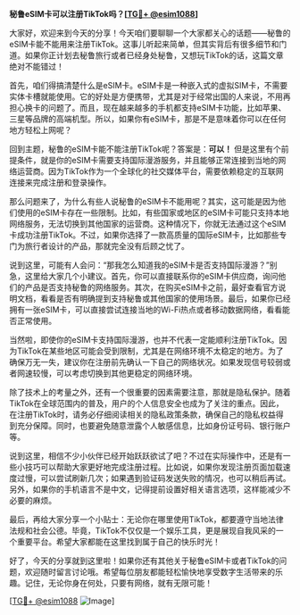 **秘鲁eSIM卡可以注册TikTok吗？[[TG💪+ @esim1088](https://t.me/s/esim1088)]**

大家好，欢迎来到今天的分享！今天咱们要聊聊一个大家都关心的话题——秘鲁的eSIM卡能不能用来注册TikTok。这事儿听起来简单，但其实背后有很多细节和门道。如果你正计划去秘鲁旅行或者已经身处秘鲁，又想玩TikTok的话，这篇文章绝对不能错过！

首先，咱们得搞清楚什么是eSIM卡。eSIM卡是一种嵌入式的虚拟SIM卡，不需要实体卡槽就能使用。它的好处是方便携带，尤其是对于经常出国的人来说，不用再担心换卡的问题了。而且，现在越来越多的手机都支持eSIM卡功能，比如苹果、三星等品牌的高端机型。所以，如果你有eSIM卡，那是不是意味着你可以在任何地方轻松上网呢？

回到主题，秘鲁的eSIM卡能不能注册TikTok呢？答案是：**可以！** 但是这里有个前提条件，就是你的eSIM卡需要支持国际漫游服务，并且能够正常连接到当地的网络运营商。因为TikTok作为一个全球化的社交媒体平台，需要依赖稳定的互联网连接来完成注册和登录操作。

那么问题来了，为什么有些人说秘鲁的eSIM卡不能用呢？其实，这可能是因为他们使用的eSIM卡存在一些限制。比如，有些国家或地区的eSIM卡可能只支持本地网络服务，无法切换到其他国家的运营商。这种情况下，你就无法通过这个eSIM卡成功注册TikTok。不过，如果你选择了一款高质量的国际eSIM卡，比如那些专门为旅行者设计的产品，那就完全没有后顾之忧了。

说到这里，可能有人会问：“那我怎么知道我的eSIM卡是否支持国际漫游？”别急，这里给大家几个小建议。首先，你可以直接联系你的eSIM卡供应商，询问他们的产品是否支持秘鲁的网络服务。其次，在购买eSIM卡之前，最好查看官方说明文档，看看是否有明确提到支持秘鲁或其他国家的使用场景。最后，如果你已经拥有一张eSIM卡，可以直接尝试连接当地的Wi-Fi热点或者移动数据网络，看看能否正常使用。

当然啦，即使你的eSIM卡支持国际漫游，也并不代表一定能顺利注册TikTok。因为TikTok在某些地区可能会受到限制，尤其是在网络环境不太稳定的地方。为了确保万无一失，建议你在注册前先确认一下自己的网络状况。如果发现信号较弱或者网速较慢，可以考虑切换到其他更稳定的网络环境。

除了技术上的考量之外，还有一个很重要的因素需要注意，那就是隐私保护。随着TikTok在全球范围内的普及，用户的个人信息安全也成为了关注的重点。因此，在注册TikTok时，请务必仔细阅读相关的隐私政策条款，确保自己的隐私权益得到充分保障。同时，也要避免随意泄露个人敏感信息，比如身份证号码、银行账户等。

说到这里，相信不少小伙伴已经开始跃跃欲试了吧？不过在实际操作中，还是有一些小技巧可以帮助大家更好地完成注册过程。比如说，如果你发现注册页面加载速度过慢，可以尝试刷新几次；如果遇到验证码发送失败的情况，也可以稍后再试。另外，如果你的手机语言不是中文，记得提前设置好相关语言选项，这样能减少不必要的麻烦。

最后，再给大家分享一个小贴士：无论你在哪里使用TikTok，都要遵守当地法律法规和社会公德。毕竟，TikTok不仅仅是一个娱乐工具，更是展现自我风采的一个重要平台。希望大家都能在这里找到属于自己的快乐时光！

好了，今天的分享就到这里啦！如果你还有其他关于秘鲁eSIM卡或者TikTok的问题，欢迎随时留言讨论哦。希望每位朋友都能轻松愉快地享受数字生活带来的乐趣。记住，无论你身在何处，只要有网络，就有无限可能！

[[TG💪+ @esim1088](https://t.me/s/esim1088) ![Image](https://i.postimg.cc/4NQfJmqS/Snipaste-2025-05-13-00-14-12.png)]